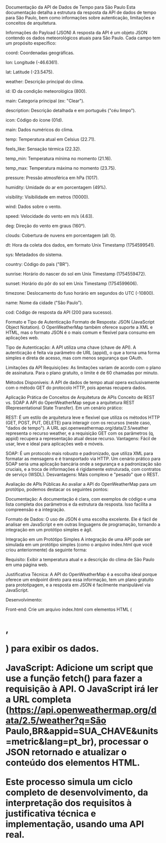 Documentação da API de Dados de Tempo para São Paulo
Esta documentação detalha a estrutura da resposta da API de dados de tempo para São Paulo, bem como informações sobre autenticação, limitações e conceitos de arquitetura.

Informações do Payload (JSON)
A resposta da API é um objeto JSON contendo os dados meteorológicos atuais para São Paulo. Cada campo tem um propósito específico:

coord: Coordenadas geográficas.

lon: Longitude (-46.6361).

lat: Latitude (-23.5475).

weather: Descrição principal do clima.

id: ID da condição meteorológica (800).

main: Categoria principal (ex: "Clear").

description: Descrição detalhada e em português ("céu limpo").

icon: Código do ícone (01d).

main: Dados numéricos do clima.

temp: Temperatura atual em Celsius (22.71).

feels_like: Sensação térmica (22.32).

temp_min: Temperatura mínima no momento (21.16).

temp_max: Temperatura máxima no momento (23.75).

pressure: Pressão atmosférica em hPa (1017).

humidity: Umidade do ar em porcentagem (49%).

visibility: Visibilidade em metros (10000).

wind: Dados sobre o vento.

speed: Velocidade do vento em m/s (4.63).

deg: Direção do vento em graus (160°).

clouds: Cobertura de nuvens em porcentagem (all: 0).

dt: Hora da coleta dos dados, em formato Unix Timestamp (1754599541).

sys: Metadados do sistema.

country: Código do país ("BR").

sunrise: Horário do nascer do sol em Unix Timestamp (1754559472).

sunset: Horário do pôr do sol em Unix Timestamp (1754599606).

timezone: Deslocamento do fuso horário em segundos do UTC (-10800).

name: Nome da cidade ("São Paulo").

cod: Código de resposta da API (200 para sucesso).

Formato e Tipo de Autenticação
Formato de Resposta: JSON (JavaScript Object Notation). O OpenWeatherMap também oferece suporte a XML e HTML, mas o formato JSON é o mais comum e flexível para consumo em aplicações web.

Tipo de Autenticação: A API utiliza uma chave (chave de API). A autenticação é feita via parâmetro de URL (appid), o que a torna uma forma simples e direta de acesso, mas com menos segurança que OAuth.

Limitações da API
Requisições: As limitações variam de acordo com o plano de assinatura. Para o plano gratuito, o limite é de 60 chamadas por minuto.

Métodos Disponíveis: A API de dados de tempo atual opera exclusivamente com o método GET do protocolo HTTP, pois apenas recupera dados.

Aplicação Prática de Conceitos de Arquitetura de APIs
Conceito de REST vs. SOAP
A API do OpenWeatherMap segue a arquitetura REST (Representational State Transfer). Em um cenário prático:

REST: É um estilo de arquitetura leve e flexível que utiliza os métodos HTTP (GET, POST, PUT, DELETE) para interagir com os recursos (neste caso, "dados de tempo"). A URL api.openweathermap.org/data/2.5/weather representa o recurso weather, e a requisição GET com os parâmetros (q, appid) recupera a representação atual desse recurso. Vantagens: Fácil de usar, leve e ideal para aplicações web e móveis.

SOAP: É um protocolo mais robusto e padronizado, que utiliza XML para formatar as mensagens e é transportado via HTTP. Um cenário prático para SOAP seria uma aplicação bancária onde a segurança e a padronização são cruciais, e a troca de informações é rigidamente estruturada, com contratos de serviço (WSDL). Desvantagens: Mais complexo e "pesado" que o REST.

Avaliação de APIs Públicas
Ao avaliar a API do OpenWeatherMap para um protótipo, podemos destacar os seguintes pontos:

Documentação: A documentação é clara, com exemplos de código e uma lista completa dos parâmetros e da estrutura da resposta. Isso facilita a compreensão e a integração.

Formato de Dados: O uso de JSON é uma escolha excelente. Ele é fácil de analisar em JavaScript e em outras linguagens de programação, tornando a integração em um protótipo simples e ágil.

Integração em um Protótipo Simples
A integração de uma API pode ser simulada em um protótipo simples (como o arquivo index.html que você criou anteriormente) da seguinte forma:

Requisito: Exibir a temperatura atual e a descrição do clima de São Paulo em uma página web.

Justificativa Técnica: A API do OpenWeatherMap é a escolha ideal porque oferece um endpoint direto para essa informação, tem um plano gratuito para prototipagem, e a resposta em JSON é facilmente manipulável via JavaScript.

Desenvolvimento:

Front-end: Crie um arquivo index.html com elementos HTML (<h1>, <p>) para exibir os dados.

JavaScript: Adicione um script que use a função fetch() para fazer a requisição à API. O JavaScript irá ler a URL completa (https://api.openweathermap.org/data/2.5/weather?q=São Paulo,BR&appid=SUA_CHAVE&units=metric&lang=pt_br), processar o JSON retornado e atualizar o conteúdo dos elementos HTML.

Este processo simula um ciclo completo de desenvolvimento, da interpretação dos requisitos à justificativa técnica e implementação, usando uma API real.